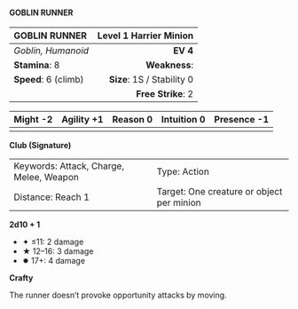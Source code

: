 #### GOBLIN RUNNER

| GOBLIN RUNNER        | **Level 1 Harrier Minion** |
| :------------------- | -------------------------: |
| *Goblin, Humanoid*   |                   **EV 4** |
| **Stamina**: 8       |              **Weakness**: |
| **Speed**: 6 (climb) | **Size**: 1S / Stability 0 |
|                      |         **Free Strike**: 2 |

| **Might** -2 | **Agility** +1 | **Reason** 0 | **Intuition** 0 | **Presence** -1 |
| ------------ | -------------- | ------------ | --------------- | --------------- |
|              |                |              |                 |                 |

**Club (Signature)**

|                                         |                                           |
| :-------------------------------------- | :---------------------------------------- |
| Keywords: Attack, Charge, Melee, Weapon | Type: Action                              |
| Distance: Reach 1                       | Target: One creature or object per minion |

**2d10 + 1**

- ✦ ≤11: 2 damage
- ★ 12–16: 3 damage
- ✸ 17+: 4 damage

**Crafty**

The runner doesn’t provoke opportunity attacks by moving.
